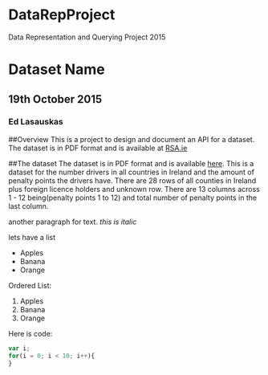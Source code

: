 # DataRepProject
Data Representation and Querying Project 2015
# Dataset Name
## 19th October 2015
### Ed Lasauskas

##Overview
This is a project to design and document an API for a dataset. The dataset is in PDF format and is available at [RSA.ie](http://www.rsa.ie/)

##The dataset
The dataset is in PDF format and is available 
[here](http://www.rsa.ie/Documents/PenaltyPointsStats/2015/Jan/Analysis%20of%20Penalty%20Points%20(Current)%20Issued%20-%20(Cumulative)%20January%20%202015.pdf). 
This is a dataset for the number drivers in all countries in Ireland and the amount of penalty
points the drivers have. There are 28 rows of all counties in Ireland plus foreign licence holders and unknown row. There are 13 columns across 1 - 12 being(penalty points 1 to 12) and total number of penalty points in the last column.

another paragraph for text. *this is italic*

lets have a list
- Apples
- Banana
- Orange

Ordered List:

1. Apples
2. Banana
3. Orange

Here is code:
```js
var i;
for(i = 0; i < 10; i++){
}
```
